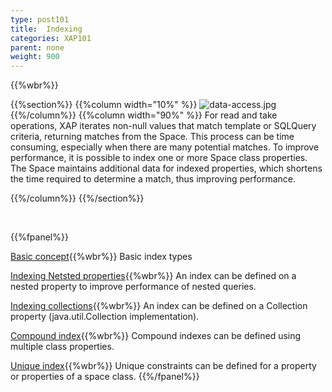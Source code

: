 ```yaml
---
type: post101
title:  Indexing
categories: XAP101
parent: none
weight: 900
---
```


{{%wbr%}}

{{%section%}}
{{%column width="10%" %}}
![data-access.jpg](/attachment_files/subject/index.png)
{{%/column%}}
{{%column width="90%" %}}
For read and take operations, XAP iterates non-null values that match template or SQLQuery criteria, returning matches from the Space. This process can be time consuming, especially when there are many potential matches. To improve performance, it is possible to index one or more Space class properties. The Space maintains additional data for indexed properties, which shortens the time required to determine a match, thus improving performance.

{{%/column%}}
{{%/section%}}

<br>


{{%fpanel%}}

[Basic concept](./indexing.html){{%wbr%}}
Basic index types

[Indexing Netsted properties](./indexing-nested-properties.html){{%wbr%}}
An index can be defined on a nested property to improve performance of nested queries.

[Indexing collections](./indexing-collections.html){{%wbr%}}
An index can be defined on a Collection property (java.util.Collection implementation).

[Compound index](./indexing-compound.html){{%wbr%}}
Compound indexes can be defined using multiple class properties.

[Unique index](./indexing-unique.html){{%wbr%}}
Unique constraints can be defined for a property or properties of a space class.
{{%/fpanel%}}

